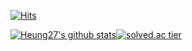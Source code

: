 
[![Hits](https://hits.seeyoufarm.com/api/count/incr/badge.svg?url=https%3A%2F%2Fgithub.com%heung27&count_bg=%231498F0&title_bg=%23C9C9C9&icon=&icon_color=%23E7E7E7&title=today+is&edge_flat=false)](https://hits.seeyoufarm.com)

[![Heung27's github stats](https://github-readme-stats.vercel.app/api?username=heung27&show_icons=true&theme=graywhite)](https://github.com/heung27/github-readme-stats)[![solved.ac tier](http://mazassumnida.wtf/api/generate_badge?boj=heung)](https://solved.ac/heung)



<!--
**heung27/heung27** is a ✨ _special_ ✨ repository because its `README.md` (this file) appears on your GitHub profile.

Here are some ideas to get you started:

- 🔭 I’m currently working on ...
- 🌱 I’m currently learning ...
- 👯 I’m looking to collaborate on ...
- 🤔 I’m looking for help with ...
- 💬 Ask me about ...
- 📫 How to reach me: ...
- 😄 Pronouns: ...
- ⚡ Fun fact: ...
-->
